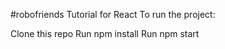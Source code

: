 #robofriends
Tutorial for React To run the project:

Clone this repo
Run npm install
Run npm start

